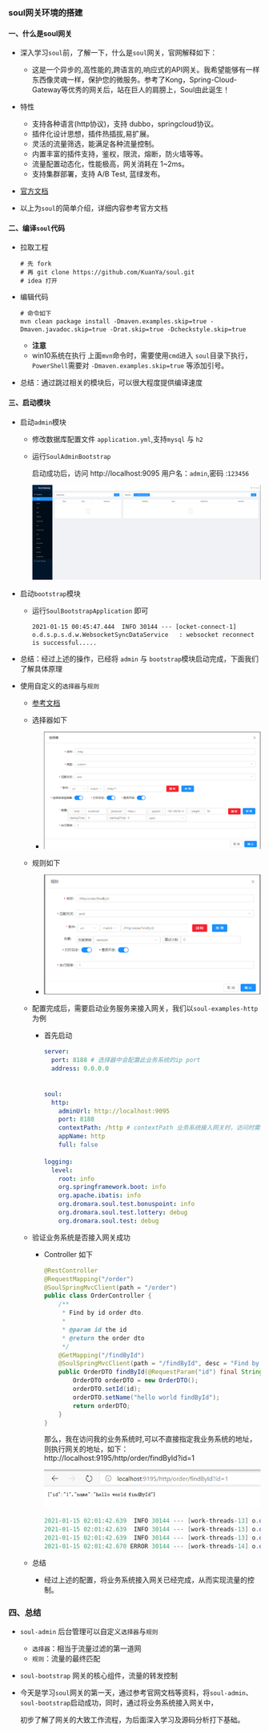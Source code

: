 ### soul网关环境的搭建

#### 一、什么是soul网关

* 深入学习`soul`前，了解一下，什么是`soul`网关，官网解释如下：

  * 这是一个异步的,高性能的,跨语言的,响应式的API网关。我希望能够有一样东西像灵魂一样，保护您的微服务。参考了Kong，Spring-Cloud-Gateway等优秀的网关后，站在巨人的肩膀上，Soul由此诞生！

* 特性
  * 支持各种语言(http协议)，支持 dubbo，springcloud协议。
  * 插件化设计思想，插件热插拔,易扩展。
  * 灵活的流量筛选，能满足各种流量控制。
  * 内置丰富的插件支持，鉴权，限流，熔断，防火墙等等。
  * 流量配置动态化，性能极高，网关消耗在 1~2ms。
  * 支持集群部署，支持 A/B Test, 蓝绿发布。

* [官方文档](https://shimo.im/docs/QyRXW8VtGTT3JGjc)

* 以上为`soul`的简单介绍，详细内容参考官方文档

#### 二、编译`soul`代码

* 拉取工程

  ````
  # 先 fork
  # 再 git clone https://github.com/KuanYa/soul.git
  # idea 打开
  ````

* 编辑代码

  ```
  # 命令如下
  mvn clean package install -Dmaven.examples.skip=true -Dmaven.javadoc.skip=true -Drat.skip=true -Dcheckstyle.skip=true
  ```

  * **注意**
  * win10系统在执行 上面`mvn`命令时，需要使用`cmd`进入 `soul`目录下执行，`PowerShell`需要对 `-Dmaven.examples.skip=true` 等添加引号。
  
* 总结：通过跳过相关的模块后，可以很大程度提供编译速度

#### 三、启动模块

* 启动`admin`模块

  * 修改数据库配置文件 `application.yml`,支持`mysql` 与 `h2`

  * 运行`SoulAdminBootstrap`

    启动成功后，访问 http://localhost:9095 用户名：`admin`,密码 :`123456`

    ![image-20210115002956235](pictures/image-20210115002956235.png)

* 启动`bootstrap`模块

  * 运行`SoulBootstrapApplication` 即可

    ```
    2021-01-15 00:45:47.444  INFO 30144 --- [ocket-connect-1] o.d.s.p.s.d.w.WebsocketSyncDataService   : websocket reconnect is successful.....
    ```

* 总结：经过上述的操作，已经将 `admin` 与 `bootstrap`模块启动完成，下面我们了解具体原理 

* 使用自定义的`选择器`与`规则`

  * [参考文档](https://dromara.org/zh-cn/docs/soul/selector.html)

  * 选择器如下

    * ![image-20210115015359238](pictures/image-20210115015359238.png)

  * 规则如下

    * ![image-20210115015431109](pictures/image-20210115015431109.png)

  * 配置完成后，需要启动业务服务来接入网关，我们以`soul-examples-http`为例

    * 首先启动

      ```yaml
      server:
        port: 8188 # 选择器中会配置此业务系统的ip port
        address: 0.0.0.0
      
      
      soul:
        http:
          adminUrl: http://localhost:9095
          port: 8188
          contextPath: /http # contextPath 业务系统接入网关时，访问时需要
          appName: http
          full: false
      
      logging:
        level:
          root: info
          org.springframework.boot: info
          org.apache.ibatis: info
          org.dromara.soul.test.bonuspoint: info
          org.dromara.soul.test.lottery: debug
          org.dromara.soul.test: debug
      ```

  * 验证业务系统是否接入网关成功

    * Controller 如下

      ```java
      @RestController
      @RequestMapping("/order")
      @SoulSpringMvcClient(path = "/order")
      public class OrderController {
          /**
           * Find by id order dto.
           *
           * @param id the id
           * @return the order dto
           */
          @GetMapping("/findById")
          @SoulSpringMvcClient(path = "/findById", desc = "Find by id")
          public OrderDTO findById(@RequestParam("id") final String id) {
              OrderDTO orderDTO = new OrderDTO();
              orderDTO.setId(id);
              orderDTO.setName("hello world findById");
              return orderDTO;
          }
      }
      ```

      那么，我在访问我的业务系统时,可以不直接指定我业务系统的地址，则执行网关的地址，如下：http://localhost:9195/http/order/findById?id=1

      ![image-20210115020131107](pictures/image-20210115020131107.png)

      ```java
      2021-01-15 02:01:42.639  INFO 30144 --- [work-threads-13] o.d.soul.plugin.base.AbstractSoulPlugin  : divide selector success match , selector name :/http
      2021-01-15 02:01:42.639  INFO 30144 --- [work-threads-13] o.d.soul.plugin.base.AbstractSoulPlugin  : divide selector success match , selector name :/http/order/findById
      2021-01-15 02:01:42.639  INFO 30144 --- [work-threads-13] o.d.s.plugin.httpclient.WebClientPlugin  : The request urlPath is http://192.168.56.1:8188/order/findById?id=1, retryTimes is 0
      2021-01-15 02:01:42.670 ERROR 30144 --- [work-threads-14] o.d.soul.plugin.base.utils.CheckUtils    : can not match selector data: divide
      ```

  * 总结

    * 经过上述的配置，将业务系统接入网关已经完成，从而实现流量的控制。

### 四、总结

* `soul-admin` 后台管理可以自定义`选择器`与`规则`
  * `选择器`：相当于流量过滤的第一道网
  * `规则`：流量的最终匹配
  
* `soul-bootstrap` 网关的核心组件，流量的转发控制

* 今天是学习`soul`网关的第一天，通过参考官网文档等资料，将`soul-admin`、`soul-bootstrap`启动成功，同时，通过将业务系统接入网关中，

  初步了解了网关的大致工作流程，为后面深入学习及源码分析打下基础。
  
  

